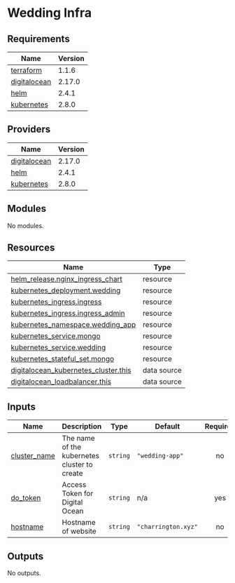 # Wedding Infra

<!-- BEGINNING OF PRE-COMMIT-TERRAFORM DOCS HOOK -->
## Requirements

| Name | Version |
|------|---------|
| <a name="requirement_terraform"></a> [terraform](#requirement\_terraform) | 1.1.6 |
| <a name="requirement_digitalocean"></a> [digitalocean](#requirement\_digitalocean) | 2.17.0 |
| <a name="requirement_helm"></a> [helm](#requirement\_helm) | 2.4.1 |
| <a name="requirement_kubernetes"></a> [kubernetes](#requirement\_kubernetes) | 2.8.0 |

## Providers

| Name | Version |
|------|---------|
| <a name="provider_digitalocean"></a> [digitalocean](#provider\_digitalocean) | 2.17.0 |
| <a name="provider_helm"></a> [helm](#provider\_helm) | 2.4.1 |
| <a name="provider_kubernetes"></a> [kubernetes](#provider\_kubernetes) | 2.8.0 |

## Modules

No modules.

## Resources

| Name | Type |
|------|------|
| [helm_release.nginx_ingress_chart](https://registry.terraform.io/providers/hashicorp/helm/2.4.1/docs/resources/release) | resource |
| [kubernetes_deployment.wedding](https://registry.terraform.io/providers/hashicorp/kubernetes/2.8.0/docs/resources/deployment) | resource |
| [kubernetes_ingress.ingress](https://registry.terraform.io/providers/hashicorp/kubernetes/2.8.0/docs/resources/ingress) | resource |
| [kubernetes_ingress.ingress_admin](https://registry.terraform.io/providers/hashicorp/kubernetes/2.8.0/docs/resources/ingress) | resource |
| [kubernetes_namespace.wedding_app](https://registry.terraform.io/providers/hashicorp/kubernetes/2.8.0/docs/resources/namespace) | resource |
| [kubernetes_service.mongo](https://registry.terraform.io/providers/hashicorp/kubernetes/2.8.0/docs/resources/service) | resource |
| [kubernetes_service.wedding](https://registry.terraform.io/providers/hashicorp/kubernetes/2.8.0/docs/resources/service) | resource |
| [kubernetes_stateful_set.mongo](https://registry.terraform.io/providers/hashicorp/kubernetes/2.8.0/docs/resources/stateful_set) | resource |
| [digitalocean_kubernetes_cluster.this](https://registry.terraform.io/providers/digitalocean/digitalocean/2.17.0/docs/data-sources/kubernetes_cluster) | data source |
| [digitalocean_loadbalancer.this](https://registry.terraform.io/providers/digitalocean/digitalocean/2.17.0/docs/data-sources/loadbalancer) | data source |

## Inputs

| Name | Description | Type | Default | Required |
|------|-------------|------|---------|:--------:|
| <a name="input_cluster_name"></a> [cluster\_name](#input\_cluster\_name) | The name of the kubernetes cluster to create | `string` | `"wedding-app"` | no |
| <a name="input_do_token"></a> [do\_token](#input\_do\_token) | Access Token for Digital Ocean | `string` | n/a | yes |
| <a name="input_hostname"></a> [hostname](#input\_hostname) | Hostname of website | `string` | `"charrington.xyz"` | no |

## Outputs

No outputs.
<!-- END OF PRE-COMMIT-TERRAFORM DOCS HOOK -->
